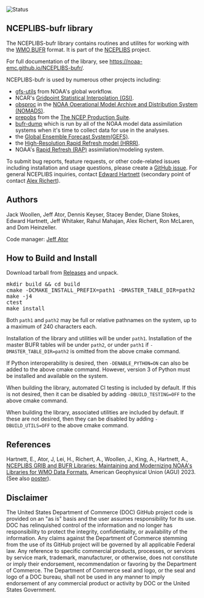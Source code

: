 ![Status](https://github.com/NOAA-EMC/NCEPLIBS-bufr/workflows/Build%20and%20Test/badge.svg)

## NCEPLIBS-bufr library

The NCEPLIBS-bufr library contains routines and utilites for working
with the [WMO
BUFR](https://library.wmo.int/index.php?lvl=notice_display&id=10684#.Y70OSNLMJH7)
format. It is part of the
[NCEPLIBS](https://github.com/NOAA-EMC/NCEPLIBS) project.

For full documentation of the library, see https://noaa-emc.github.io/NCEPLIBS-bufr/.

NCEPLIBS-bufr is used by numerous other projects including:
- [gfs-utils](https://github.com/NOAA-EMC/gfs-utils) from NOAA's global
  workflow.
- NCAR's [Gridpoint Statistical Interpolation
  (GSI)](https://ral.ucar.edu/solutions/products/gridpoint-statistical-interpolation-gsi).
- [obsproc](https://github.com/NOAA-EMC/obsproc) in the [NOAA
  Operational Model Archive and Distribution System (NOMADS)](https://nomads.ncep.noaa.gov/).
- [prepobs](https://github.com/NOAA-EMC/prepobs) from the [The NCEP Production Suite](https://www.nco.ncep.noaa.gov/pmb/prod_overview/).
- [bufr-dump](https://github.com/NOAA-EMC/bufr-dump) which is run by
  all of the NOAA model data assimilation systems when it's time to
  collect data for use in the analyses.
- the [Global Ensemble Forecast
  System(GEFS)](https://www.ncei.noaa.gov/products/weather-climate-models/global-ensemble-forecast).
- the [High-Resolution Rapid Refresh model
  (HRRR)](https://rapidrefresh.noaa.gov/hrrr/).
- NOAA's [Rapid Refresh (RAP)](https://rapidrefresh.noaa.gov/) assimilation/modeling system.

To submit bug reports, feature requests, or other code-related issues including installation and usage questions, please create a [GitHub issue](https://github.com/NOAA-EMC/NCEPLIBS-bufr/issues). For general NCEPLIBS inquiries, contact [Edward Hartnett](mailto:edward.hartnett@noaa.gov) (secondary point of contact [Alex Richert](mailto:alexander.richert@noaa.gov)).

## Authors

Jack Woollen, Jeff Ator, Dennis Keyser, Stacey Bender, Diane Stokes, Edward Hartnett,
Jeff Whitaker, Rahul Mahajan, Alex Richert, Ron McLaren, and Dom Heinzeller.

Code manager: [Jeff Ator](mailto:jeff.ator@noaa.gov)

## How to Build and Install

Download tarball from
[Releases](https://github.com/NOAA-EMC/NCEPLIBS-bufr/releases) and
unpack.

<pre>
mkdir build && cd build
cmake -DCMAKE_INSTALL_PREFIX=path1 -DMASTER_TABLE_DIR=path2 ..
make -j4
ctest
make install
</pre>

Both `path1` and `path2` may be full or relative pathnames
on the system, up to a maximum of 240 characters each.

Installation of the library and utilities will be under `path1`.
Installation of the master BUFR tables will be under `path2`, or
under `path1` if `-DMASTER_TABLE_DIR=path2` is omitted
from the above cmake command.

If Python interoperability is desired, then `-DENABLE_PYTHON=ON` can also
be added to the above cmake command.  However, version 3 of Python
must be installed and available on the system.

When building the library, automated CI testing is included by default.
If this is not desired, then it can be disabled by adding `-DBUILD_TESTING=OFF`
to the above cmake command.

When building the library, associated utilities are included by default.
If these are not desired, then they can be disabled by adding `-DBUILD_UTILS=OFF`
to the above cmake command.

## References

Hartnett, E., Ator, J, Lei, H., Richert, A., Woollen, J., King, A.,
Hartnett, A., [NCEPLIBS GRIB and BUFR Libraries: Maintaining and
Modernizing NOAA's Libraries for WMO Data
Formats](https://www.researchgate.net/publication/376390180_NCEPLIBS_GRIB_and_BUFR_Libraries_Maintaining_and_Modernizing_NOAA's_Libraries_for_WMO_Data_Formats),
American Geophysical Union (AGU) 2023. (See also
[poster](https://www.researchgate.net/publication/376582005_Poster_-_IN51B-0416_NCEPLIBS_GRIB_and_BUFR_Libraries_Maintaining_and_Modernizing_NOAA's_Libraries_for_WMO_Data_Formats)).

## Disclaimer

The United States Department of Commerce (DOC) GitHub project code is
provided on an "as is" basis and the user assumes responsibility for
its use. DOC has relinquished control of the information and no longer
has responsibility to protect the integrity, confidentiality, or
availability of the information. Any claims against the Department of
Commerce stemming from the use of its GitHub project will be governed
by all applicable Federal law. Any reference to specific commercial
products, processes, or services by service mark, trademark,
manufacturer, or otherwise, does not constitute or imply their
endorsement, recommendation or favoring by the Department of
Commerce. The Department of Commerce seal and logo, or the seal and
logo of a DOC bureau, shall not be used in any manner to imply
endorsement of any commercial product or activity by DOC or the United
States Government.
